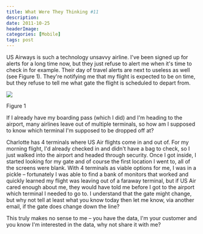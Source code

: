 ```yaml
---
title: What Were They Thinking #11
description: 
date: 2011-10-25
headerImage: 
categories: [Mobile]
tags: post
---
```


US Airways is such a technology unsavvy airline. I've been signed up for alerts for a long time now, but they just refuse to alert me when it's time to check in for example. Their day of travel alerts are next to useless as well (see Figure 1). They're notifying me that my flight is expected to be on time, but they refuse to tell me what gate the flight is scheduled to depart from.

![](/images/stories/2011/usair_alert.png)

Figure 1

If I already have my boarding pass (which I did) and I'm heading to the airport, many airlines leave out of multiple terminals, so how am I supposed to know which terminal I'm supposed to be dropped off at?

Charlotte has 4 terminals where US Air flights come in and out of. For my morning flight, I'd already checked in and didn't have a bag to check, so I just walked into the airport and headed through security. Once I got inside, I started looking for my gate and of course the first location I went to, all of the screens were blank. With 4 terminals as viable options for me, I was in a pickle – fortunately I was able to find a bank of monitors that worked and quickly learned my flight was leaving out of a faraway terminal, but if US Air cared enough about me, they would have told me before I got to the airport which terminal I needed to go to. I understand that the gate might change, but why not tell at least what you know today then let me know, via another email, if the gate does change down the line?

This truly makes no sense to me – you have the data, I'm your customer and you know I'm interested in the data, why not share it with me?